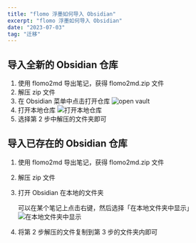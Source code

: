 ```yaml
---
title: "flomo 浮墨如何导入 Obsidian"
excerpt: "flomo 浮墨如何导入 Obsidian"
date: "2023-07-03"
tag: "迁移"
---
```


## 导入全新的 Obsidian 仓库
1. 使用 flomo2md 导出笔记，获得 flomo2md.zip 文件
2. 解压 zip 文件
3. 在 Obsidian 菜单中点击打开仓库
    ![open vault](/images/obsidian1.png)
4. 打开本地仓库
    ![打开本地仓库](/images/obsidian2.png)
5. 选择第 2 步中解压的文件夹即可

## 导入已存在的 Obsidian 仓库
1. 使用 flomo2md 导出笔记，获得 flomo2md.zip 文件
2. 解压 zip 文件
3. 打开 Obsidian 在本地的文件夹
    
    可以在某个笔记上点击右键，然后选择「在本地文件夹中显示」
    ![在本地文件夹中显示](/images/obsidian3.png)
4. 将第 2 步解压的文件复制到第 3 步的文件夹内即可